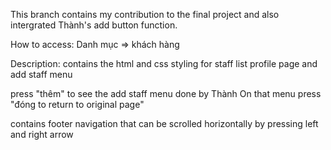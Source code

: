 This branch contains my contribution to the final project and also intergrated Thành's add button function.

How to access:
  Danh mục => khách hàng
  
Description:
  contains the html and css styling for staff list profile page and add staff menu
  
  press "thêm" to see the add staff menu done by Thành
    On that menu press "đóng to return to original page"
  
  contains footer navigation that can be scrolled horizontally by pressing left and right arrow
   
  

 
